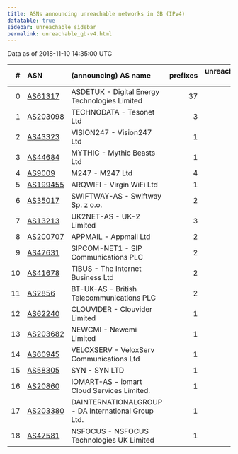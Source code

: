 ```yaml
---
title: ASNs announcing unreachable networks in GB (IPv4)
datatable: true
sidebar: unreachable_sidebar
permalink: unreachable_gb-v4.html
---
```


Data as of 2018-11-10 14:35:00 UTC


<div class="datatable-begin"></div>

|   # | ASN                                      | (announcing) AS name                               |   prefixes |   unreachable /24s |
|----:|:-----------------------------------------|:---------------------------------------------------|-----------:|-------------------:|
|   0 | [AS61317](unreachable_AS61317-v4.html)   | ASDETUK - Digital Energy Technologies Limited      |         37 |                166 |
|   1 | [AS203098](unreachable_AS203098-v4.html) | TECHNODATA - Tesonet Ltd                           |          3 |                 12 |
|   2 | [AS43323](unreachable_AS43323-v4.html)   | VISION247 - Vision247 Ltd                          |          1 |                  8 |
|   3 | [AS44684](unreachable_AS44684-v4.html)   | MYTHIC - Mythic Beasts Ltd                         |          1 |                  4 |
|   4 | [AS9009](unreachable_AS9009-v4.html)     | M247 - M247 Ltd                                    |          4 |                  4 |
|   5 | [AS199455](unreachable_AS199455-v4.html) | ARQWIFI - Virgin WiFi Ltd                          |          1 |                  4 |
|   6 | [AS35017](unreachable_AS35017-v4.html)   | SWIFTWAY-AS - Swiftway Sp. z o.o.                  |          2 |                  3 |
|   7 | [AS13213](unreachable_AS13213-v4.html)   | UK2NET-AS - UK-2 Limited                           |          3 |                  3 |
|   8 | [AS200707](unreachable_AS200707-v4.html) | APPMAIL - Appmail Ltd                              |          2 |                  3 |
|   9 | [AS47631](unreachable_AS47631-v4.html)   | SIPCOM-NET1 - SIP Communications PLC               |          2 |                  2 |
|  10 | [AS41678](unreachable_AS41678-v4.html)   | TIBUS - The Internet Business Ltd                  |          2 |                  2 |
|  11 | [AS2856](unreachable_AS2856-v4.html)     | BT-UK-AS - British Telecommunications PLC          |          2 |                  2 |
|  12 | [AS62240](unreachable_AS62240-v4.html)   | CLOUVIDER - Clouvider Limited                      |          1 |                  1 |
|  13 | [AS203682](unreachable_AS203682-v4.html) | NEWCMI - Newcmi Limited                            |          1 |                  1 |
|  14 | [AS60945](unreachable_AS60945-v4.html)   | VELOXSERV - VeloxServ Communications Ltd           |          1 |                  1 |
|  15 | [AS58305](unreachable_AS58305-v4.html)   | SYN - SYN LTD                                      |          1 |                  1 |
|  16 | [AS20860](unreachable_AS20860-v4.html)   | IOMART-AS - iomart Cloud Services Limited.         |          1 |                  1 |
|  17 | [AS203380](unreachable_AS203380-v4.html) | DAINTERNATIONALGROUP - DA International Group Ltd. |          1 |                  1 |
|  18 | [AS47581](unreachable_AS47581-v4.html)   | NSFOCUS - NSFOCUS Technologies UK Limited          |          1 |                  1 |

<div class="datatable-end"></div>